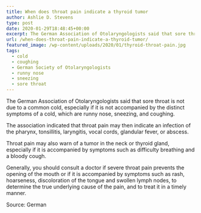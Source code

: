 ```yaml
---
title: When does throat pain indicate a thyroid tumor
author: Ashlie D. Stevens
type: post
date: 2020-01-29T18:48:45+00:00
excerpt: The German Association of Otolaryngologists said that sore throat is not due to a common cold, especially if it is not accompanied by the distinct symptoms of a cold, which are runny nose, sneezing, and coughing.
url: /when-does-throat-pain-indicate-a-thyroid-tumor/
featured_image: /wp-content/uploads/2020/01/thyroid-throat-pain.jpg
tags:
  - cold
  - coughing
  - German Society of Otolaryngologists
  - runny nose
  - sneezing
  - sore throat
---
```


The German Association of Otolaryngologists said that sore throat is not due to a common cold, especially if it is not accompanied by the distinct symptoms of a cold, which are runny nose, sneezing, and coughing.

The association indicated that throat pain may then indicate an infection of the pharynx, tonsillitis, laryngitis, vocal cords, glandular fever, or abscess.

Throat pain may also warn of a tumor in the neck or thyroid gland, especially if it is accompanied by symptoms such as difficulty breathing and a bloody cough.

Generally, you should consult a doctor if severe throat pain prevents the opening of the mouth or if it is accompanied by symptoms such as rash, hoarseness, discoloration of the tongue and swollen lymph nodes, to determine the true underlying cause of the pain, and to treat it in a timely manner.

Source: German
